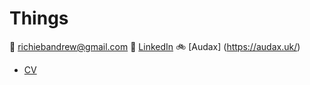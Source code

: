 # Things

📨 [richiebandrew@gmail.com](mailto:richiebandrew@gmail.com)
🔗 [LinkedIn](https://www.linkedin.com/in/richardandrew75/)
🚲 [Audax] (https://audax.uk/)
* [CV](/cv.md)